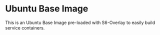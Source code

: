 # Ubuntu Base Image

This is an Ubuntu Base Image pre-loaded with S6-Overlay to easily build service containers.
